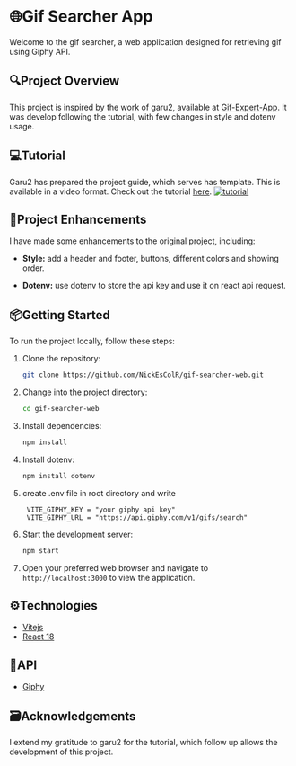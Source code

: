 # 🌐Gif Searcher App

Welcome to the gif searcher, a web application designed for retrieving gif using Giphy API.

## 🔍Project Overview

This project is inspired by the work of garu2, available at [Gif-Expert-App](https://github.com/garu2/Gif-Expert-App). It was develop following the tutorial, with few changes in style and dotenv usage.

## 💻Tutorial

Garu2 has prepared the project guide, which serves has template. This is available in a video format. Check out the tutorial [here](https://youtu.be/_z70JUP0mIQ).
[![tutorial](https://img.youtube.com/vi/_z70JUP0mIQ/mqdefault.jpg)](https://youtu.be/_z70JUP0mIQ)

## 🦾Project Enhancements

I have made some enhancements to the original project, including:

* **Style:** add a header and footer, buttons, different colors and showing order.

* **Dotenv:** use dotenv to store the api key and use it on react api request.

## 📦Getting Started

To run the project locally, follow these steps:

1. Clone the repository:

    ```bash
    git clone https://github.com/NickEsColR/gif-searcher-web.git
    ```

2. Change into the project directory:

    ```bash
    cd gif-searcher-web
    ```

3. Install dependencies:

    ```bash
    npm install
    ```

4. Install dotenv:

   ```bash
   npm install dotenv
   ```

5. create .env file in root directory and write

   ```
    VITE_GIPHY_KEY = "your giphy api key"
    VITE_GIPHY_URL = "https://api.giphy.com/v1/gifs/search"
   ```

6. Start the development server:

    ```bash
    npm start
    ```

7. Open your preferred web browser and navigate to `http://localhost:3000` to view the application.

## ⚙Technologies

* [Vitejs](https://vitejs.dev/)
* [React 18](https://reactjs.org/)

## 🧩API

* [Giphy](https://developers.giphy.com/)

## 🗃Acknowledgements

I extend my gratitude to garu2 for the tutorial, which follow up allows the development of this project.
